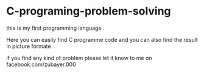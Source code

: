 # C-programing-problem-solving

thia  is my first programming language . 

Here you can easily find  C programme code and you can also find the result in picture formate


if you find any kind of problem please let it know to me on 
facebook.com/zubayer.000
